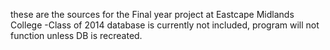 these are the sources for the Final year project at Eastcape Midlands College -Class of 2014
	database is currently not included, program will not function unless DB is recreated.
